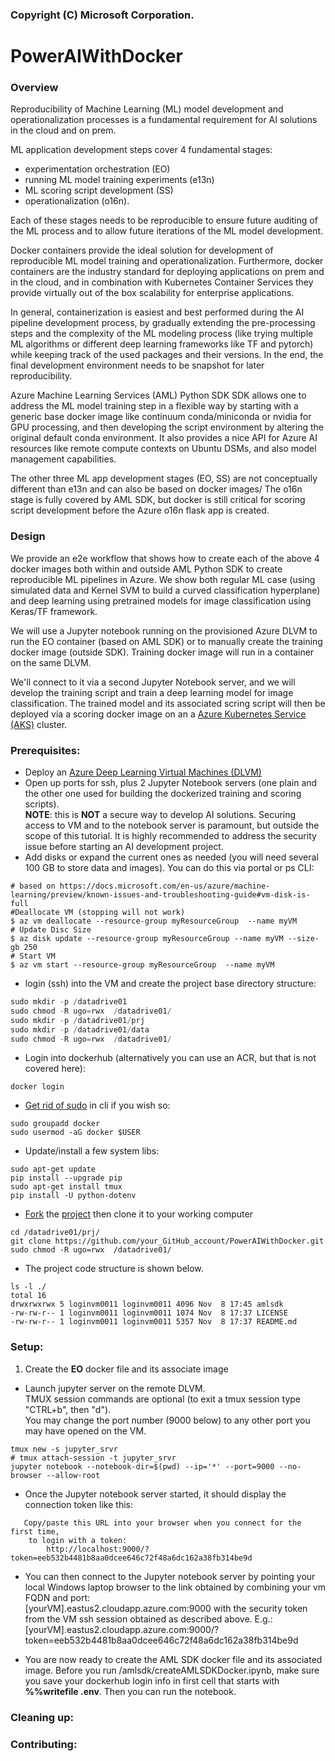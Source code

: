 ### Copyright (C) Microsoft Corporation.   
  
  
# PowerAIWithDocker  
  
### Overview  
Reproducibility of Machine Learning (ML) model development and operationalization processes is a fundamental requirement for AI solutions in the cloud and on prem.    
    
ML application development steps cover 4 fundamental stages: 
 * experimentation orchestration (EO)  
 * running ML model training experiments (e13n)
 * ML scoring script development (SS)
 * operationalization (o16n).  
  
Each of these stages needs to be reproducible to ensure future auditing of the ML process and to allow future iterations of the ML model development.   
  
Docker containers provide the ideal solution for development of reproducible ML model training and operationalization. Furthermore, docker containers are the industry standard for deploying applications on prem and in the cloud, and in combination with Kubernetes Container Services they provide virtually out of the box scalability for enterprise applications.   
  
In general, containerization is easiest and best performed during the AI pipeline development process, by gradually extending the pre-processing steps and the complexity of the ML modeling process (like trying multiple ML algorithms or different deep learning frameworks like TF and pytorch) while keeping track of the used packages and their versions. In the end, the final development environment needs to be snapshot for later reproducibility.   
  
Azure Machine Learning Services (AML) Python SDK SDK allows one to address the ML model training step in a flexible way by starting with a generic base docker image like continuum conda/miniconda or nvidia for GPU processing, and then developing the script environment by altering the original default conda environment. It also provides a nice API for Azure AI resources like remote compute contexts on Ubuntu DSMs, and also model management capabilities.  
  
The other three ML app development stages (EO, SS) are not conceptually different than e13n and can also be based on docker images/ The o16n stage is fully covered by AML SDK, but docker is still critical for scoring script development before the Azure o16n flask app is created.  
   
### Design  
We provide an e2e workflow that shows how to create each of the above 4 docker images both within and outside AML Python SDK to create reproducible ML pipelines in Azure. We show both regular ML case (using simulated data and Kernel SVM to build a curved classification hyperplane) and deep learning using pretrained models for image classification using Keras/TF framework.  
  
We will use a Jupyter notebook running on the provisioned Azure DLVM to run the EO container (based on AML SDK) or to manually create the training docker image (outside SDK). Training docker image will run in a container on the same DLVM.  
  
We'll connect to it via a second Jupyter Notebook server, and we will develop the training script and train a deep learning model for image classification. The trained model and its associated scring script will then be deployed via a scoring docker image on an a [Azure Kubernetes Service (AKS)](https://azure.microsoft.com/en-us/services/kubernetes-service/) cluster.  
  
  
### Prerequisites:
 * Deploy an [Azure Deep Learning Virtual Machines (DLVM)](http://aka.ms/dlvm)
 * Open up ports for ssh, plus 2 Jupyter Notebook servers (one plain and the other one used for building the dockerized training and scoring scripts).  
   __NOTE__: this is __NOT__ a secure way to develop AI solutions. Securing access to VM and to the notebook server is paramount, but outside the scope of this tutorial. It is highly recommended to address the security issue before starting an AI development project.  
 * Add disks or expand the current ones as needed (you will need several 100 GB to store data and images). You can do this via portal or ps CLI:
```
# based on https://docs.microsoft.com/en-us/azure/machine-learning/preview/known-issues-and-troubleshooting-guide#vm-disk-is-full
#Deallocate VM (stopping will not work)  
$ az vm deallocate --resource-group myResourceGroup  --name myVM  
# Update Disc Size  
$ az disk update --resource-group myResourceGroup --name myVM --size-gb 250  
# Start VM     
$ az vm start --resource-group myResourceGroup  --name myVM  
``` 

 
* login (ssh) into the VM and create the project base directory structure:
```python
sudo mkdir -p /datadrive01
sudo chmod -R ugo=rwx  /datadrive01/
sudo mkdir -p /datadrive01/prj
sudo mkdir -p /datadrive01/data
sudo chmod -R ugo=rwx  /datadrive01/
```

* Login into dockerhub (alternatively you can use an ACR, but that is not covered here):
```
docker login
```

* [Get rid of sudo](https://docs.docker.com/install/linux/linux-postinstall/#manage-docker-as-a-non-root-user) in cli if you wish so:
```
sudo groupadd docker
sudo usermod -aG docker $USER
```

* Update/install a few system libs:
```
sudo apt-get update
pip install --upgrade pip
sudo apt-get install tmux
pip install -U python-dotenv
```

* [Fork](https://guides.github.com/activities/forking/) the [project](https://github.com/georgeAccnt-GH/PowerAIWithDocker.git) then clone it to your working computer
```
cd /datadrive01/prj/
git clone https://github.com/your_GitHub_account/PowerAIWithDocker.git
sudo chmod -R ugo=rwx  /datadrive01/
```

* The project code structure is shown below. 

```
ls -l ./
total 16
drwxrwxrwx 5 loginvm0011 loginvm0011 4096 Nov  8 17:45 amlsdk
-rw-rw-r-- 1 loginvm0011 loginvm0011 1074 Nov  8 17:37 LICENSE
-rw-rw-r-- 1 loginvm0011 loginvm0011 5357 Nov  8 17:37 README.md
```
 
 
### Setup:
1. Create the __EO__ docker file and its associate image

* Launch jupyter server on the remote DLVM.  
TMUX session commands are optional (to exit a tmux session type "CTRL+b", then "d").  
You may change the port number (9000 below) to any other port you may have opened on the VM.   

```
tmux new -s jupyter_srvr
# tmux attach-session -t jupyter_srvr
jupyter notebook --notebook-dir=$(pwd) --ip='*' --port=9000 --no-browser --allow-root
```

* Once the Jupyter notebook server started, it should display the connection token like this:
```
   Copy/paste this URL into your browser when you connect for the first time,
    to login with a token:
        http://localhost:9000/?token=eeb532b4481b8aa0dcee646c72f48a6dc162a38fb314be9d
```

* You can then connect to the Jupyter notebook server by pointing your local Windows laptop browser to the link obtained by combining your vm FQDN and port:    
[yourVM].eastus2.cloudapp.azure.com:9000 
with the security token from the VM ssh session obtained as described above. E.g.:  [yourVM].eastus2.cloudapp.azure.com:9000/?token=eeb532b4481b8aa0dcee646c72f48a6dc162a38fb314be9d  

* You are now ready to create the AML SDK docker file and its associated image. Before you run /amlsdk/createAMLSDKDocker.ipynb, make sure you save your dockerhub login info in first cell that starts with __%%writefile .env__. Then you can run the notebook.


 

### Cleaning up:

### Contributing:

 